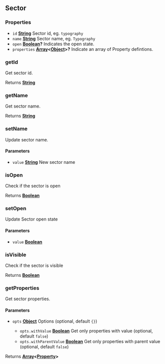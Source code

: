 <!-- Generated by documentation.js. Update this documentation by updating the source code. -->

## Sector

[Property]: property.html

### Properties

- `id` **[String][1]** Sector id, eg. `typography`
- `name` **[String][1]** Sector name, eg. `Typography`
- `open` **[Boolean][2]?** Indicates the open state.
- `properties` **[Array][3]<[Object][4]>?** Indicate an array of Property defintions.

### getId

Get sector id.

Returns **[String][1]**&#x20;

### getName

Get sector name.

Returns **[String][1]**&#x20;

### setName

Update sector name.

#### Parameters

- `value` **[String][1]** New sector name

### isOpen

Check if the sector is open

Returns **[Boolean][2]**&#x20;

### setOpen

Update Sector open state

#### Parameters

- `value` **[Boolean][2]**&#x20;

### isVisible

Check if the sector is visible

Returns **[Boolean][2]**&#x20;

### getProperties

Get sector properties.

#### Parameters

- `opts` **[Object][4]** Options (optional, default `{}`)

  - `opts.withValue` **[Boolean][2]** Get only properties with value (optional, default `false`)
  - `opts.withParentValue` **[Boolean][2]** Get only properties with parent value (optional, default `false`)

Returns **[Array][3]<[Property]>**&#x20;

[1]: https://developer.mozilla.org/docs/Web/JavaScript/Reference/Global_Objects/String
[2]: https://developer.mozilla.org/docs/Web/JavaScript/Reference/Global_Objects/Boolean
[3]: https://developer.mozilla.org/docs/Web/JavaScript/Reference/Global_Objects/Array
[4]: https://developer.mozilla.org/docs/Web/JavaScript/Reference/Global_Objects/Object
